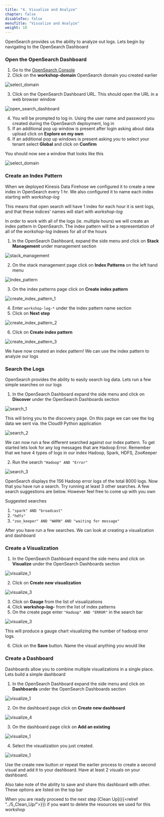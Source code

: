 ```yaml
---
title: "4. Visualize and Analyze"
chapter: false
disableToc: false
menuTitle: "Visualize and Analyze"
weight: 10
---
```


OpenSearch provides us the ability to analyze out logs. Lets begin by navigating to the OpenSearch Dashboard

### Open the OpenSearch Dashboard

1. Go to the [OpenSearch Console](https://console.aws.amazon.com/esv3/home)
2. Click on the **workshop-domain** OpenSearch domain you created earlier

![select_domain](/images/open-search-log-analytics/IAM_1.PNG)

3. Click on the OpenSearch Dashboard URL. This should open the URL in a web browser window

![open_search_dashboard](/images/open-search-log-analytics/IAM_4.PNG)

4. You will be prompted to log in. Using the user name and password you created during the OpenSearch deployment, log in 
5. If an additional pop up window is present after login asking about data upload click on **Explore on my own**
6. If an additional pop up windows is present asking you to select your tenant select **Global** and click on **Confirm**

You should now see a window that looks like this

![select_domain](/images/open-search-log-analytics/os_1.PNG)

### Create an Index Pattern

When we deployed Kinesis Data Firehose we configured it to create a new index in OpenSearch every 1 hr. We also configured it to name each index starting with *workshop-log* 

This means that open search will have 1 index for each hour it is sent logs, and that these indices' names will start with *workshop-log*

In order to work with all of the logs (ie. multiple hours) we will create an index pattern in OpenSearch. The index pattern will be a representation of all of the *workshop-log* indexes for all of the hours

1. In the OpenSearch Dashboard, expand the side menu and click on **Stack Management** under management section

![stack_management](/images/open-search-log-analytics/va_1.PNG)

2. On the stack management page click on **Index Patterns** on the left hand menu

![index_pattern](/images/open-search-log-analytics/va_2.PNG)

3. On the index patterns page click on **Create index pattern**

![create_index_pattern_1](/images/open-search-log-analytics/va_3.PNG)

4. Enter ```workshop-log-*``` under the index pattern name section
5. Click on **Next step**

![create_index_pattern_2](/images/open-search-log-analytics/va_4.PNG)

6. Click on **Create index pattern**

![create_index_pattern_3](/images/open-search-log-analytics/va_5.PNG)

We have now created an index pattern! We can use the index pattern to analyze our logs

### Search the Logs

OpenSearch provides the ability to easily search log data. Lets run a few simple searches on our logs

1. In the OpenSearch Dashboard expand the side menu and click on **Discover** under the OpenSearch Dashboards section

![search_1](/images/open-search-log-analytics/search_1.PNG)

This will bring you to the discovery page. On this page we can see the log data we sent via. the Cloud9 Python application

![search_2](/images/open-search-log-analytics/search_2.PNG)

We can now run a few different searched against our index pattern. To get started lets look for any log messages that are Hadoop Error. Remember that we have 4 types of logs in our index Hadoop, Spark, HDFS, ZooKeeper

2. Run the search ```"Hadoop" AND "Error"```

![search_3](/images/open-search-log-analytics/search_3.PNG)

OpenSearch displays the 156 Hadoop error logs of the total 8000 logs. Now that you have run a search. Try running at least 3 other searches. A few search suggestions are below. However feel free to come up with you own

Suggested searches 

1. ```"spark" AND "broadcast"```
2. ```"hdfs"```
3. ```"zoo_keeper" AND "WARN" AND "waiting for message"```

After you have run a few searches. We can look at creating a visualization and dashboard

### Create a Visualization

1. In the OpenSearch Dashboard expand the side menu and click on **Visualize** under the OpenSearch Dashboards section

![visualize_1](/images/open-search-log-analytics/visualize_1.PNG)

2. Click on **Create new visualization**

![visualize_3](/images/open-search-log-analytics/visualize_3.PNG)

3. Click on **Gauge** from the list of visualizations
4. Click **workshop-log-** from the list of index patterns
5. On the create page enter ```"Hadoop" AND "ERROR"``` in the search bar

![visualize_3](/images/open-search-log-analytics/visualize_4.PNG)

This will produce a gauge chart visualizing the number of hadoop error logs.

6. Click on the **Save** button. Name the visual anything you would like

### Create a Dashboard

Dashboards allow you to combine multiple visualizations in a single place. Lets build a simple dashboard

1. In the OpenSearch Dashboard expand the side menu and click on **Dashboards** under the OpenSearch Dashboards section

![visualize_1](/images/open-search-log-analytics/dashboard_1.PNG)

2. On the dashboard page click on **Create new dashboard**

![visualize_4](/images/open-search-log-analytics/dashboard_4.PNG)

3. On the dashboard page click on **Add an existing** 

![visualize_1](/images/open-search-log-analytics/dashboard_2.PNG)

4. Select the visualization you just created. 

![visualize_1](/images/open-search-log-analytics/dashboard_3.PNG)

Use the create new button or repeat the earlier process to create a second visual and add it to your dashboard. Have at least 2 visuals on your dashboard. 

Also take note of the ability to save and share this dashboard with other. These options are listed on the top bar

When you are ready proceed to the next step [Clean Up]({{<relref "../5_Clean_Up/">}}) if you want to delete the resources we used for this workshop

